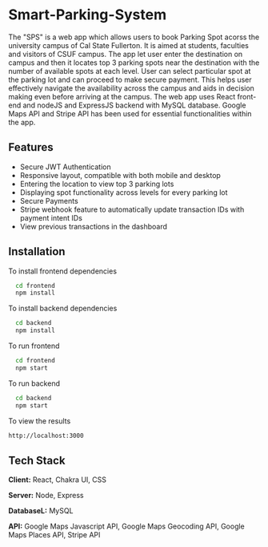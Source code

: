 # Smart-Parking-System

The "SPS" is a web app which allows users to book Parking Spot acorss the university campus of Cal State Fullerton. It is aimed at students, faculties and visitors of CSUF campus. The app let user enter the destination on campus and then it locates top 3 parking spots near the destination with the number of available spots at each level. User can select particular spot at the parking lot and can proceed to make secure payment. This helps user effectively navigate the availability across the campus and aids in decision making even before arriving at the campus. The web app uses React front-end and nodeJS and ExpressJS backend with MySQL database. Google Maps API and Stripe API has been used for essential functionalities within the app.


## Features

- Secure JWT Authentication
- Responsive layout, compatible with both mobile and desktop
- Entering the location to view top 3 parking lots
- Displaying spot functionality across levels for every parking lot
- Secure Payments
- Stripe webhook feature to automatically update transaction IDs with payment intent IDs
- View previous transactions in the dashboard


## Installation

To install frontend dependencies

```bash
  cd frontend
  npm install
```

To install backend dependencies

```bash
  cd backend
  npm install
```

To run frontend

```bash
  cd frontend
  npm start
```

To run backend

```bash
  cd backend
  npm start
```

To view the results
```bash
http://localhost:3000
```



    
## Tech Stack

**Client:** React, Chakra UI, CSS

**Server:** Node, Express

**DatabaseL:** MySQL

**API:** Google Maps Javascript API, Google Maps Geocoding API, Google Maps Places API, Stripe API
